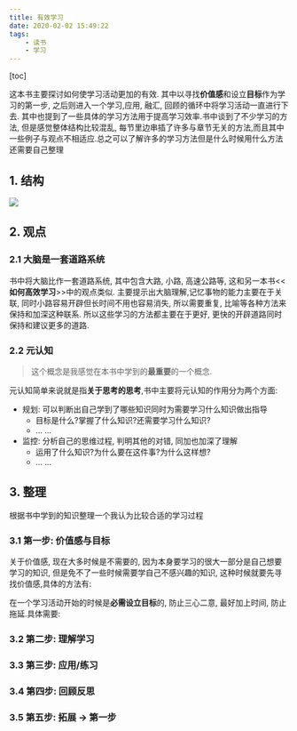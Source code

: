 ```yaml
---
title: 有效学习
date: 2020-02-02 15:49:22
tags: 
    - 读书
    - 学习
---
```


[toc]

这本书主要探讨如何使学习活动更加的有效. 其中以寻找**价值感**和设立**目标**作为学习的第一步, 之后则进入一个学习,应用, 融汇, 回顾的循环中将学习活动一直进行下去. 其中也提到了一些具体的学习方法用于提高学习效率.书中谈到了不少学习的方法, 但是感觉整体结构比较混乱, 每节里边串插了许多与章节无关的方法,而且其中一些例子与观点不相适应.总之可以了解许多的学习方法但是什么时候用什么方法还需要自己整理

## 1. 结构

![](https://mynoteimg.oss-cn-beijing.aliyuncs.com/20200202160950.png)

## 2. 观点

### 2.1 大脑是一套道路系统

书中将大脑比作一套道路系统, 其中包含大路, 小路, 高速公路等, 这和另一本书<<**如何高效学习**>>中的观点类似. 主要提示出大脑理解,记忆事物的能力主要在于关联, 同时小路容易开辟但长时间不用也容易消失, 所以需要重复, 比喻等各种方法来保持和加深这种联系. 所以这些学习的方法都主要在于更好, 更快的开辟道路同时保持和建议更多的道路.

### 2.2 元认知

> 这个概念是我感觉在本书中学到的**最重要**的一个概念.
 
元认知简单来说就是指**关于思考的思考**,书中主要将元认知的作用分为两个方面:

* 规划: 可以判断出自己学到了哪些知识同时为需要学习什么知识做出指导
  * 目标是什么?掌握了什么知识?还需要学习什么知识?
  * ... ...
* 监控: 分析自己的思维过程, 判明其他的对错, 同加也加深了理解
  * 运用了什么知识?为什么要在这件事?为什么这样想?
  * ... ...

## 3. 整理

根据书中学到的知识整理一个我认为比较合适的学习过程

### 3.1 第一步: 价值感与目标

关于价值感, 现在大多时候是不需要的, 因为本身要学习的很大一部分是自己想要学习的知识, 但是免不了一些时候需要学自己不感兴趣的知识, 这种时候就要先寻找价值感,具体的方法有:

在一个学习活动开始的时候是**必需设立目标**的, 防止三心二意, 最好加上时间, 防止拖延.具体需要:

### 3.2 第二步: 理解学习

### 3.3 第三步: 应用/练习

### 3.4 第四步: 回顾反思

### 3.5 第五步: 拓展 -> 第一步



